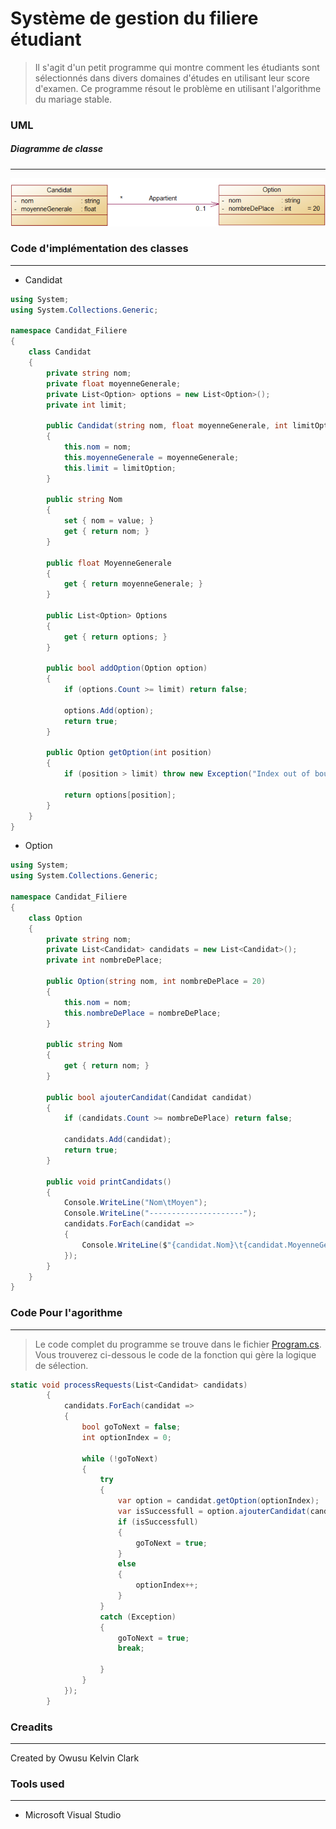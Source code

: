 # Système de gestion du filiere étudiant

> Il s'agit d'un petit programme qui montre comment les étudiants sont sélectionnés dans divers domaines d'études en utilisant leur score d'examen.
> Ce programme résout le problème en utilisant l'algorithme du mariage stable.

### UML

##### Diagramme de classe

---

![UML pour le diagramme de classe](screenshots/uml.png)

### Code d'implémentation des classes

---

- Candidat

```csharp
using System;
using System.Collections.Generic;

namespace Candidat_Filiere
{
    class Candidat
    {
        private string nom;
        private float moyenneGenerale;
        private List<Option> options = new List<Option>();
        private int limit;

        public Candidat(string nom, float moyenneGenerale, int limitOption = 3)
        {
            this.nom = nom;
            this.moyenneGenerale = moyenneGenerale;
            this.limit = limitOption;
        }

        public string Nom
        {
            set { nom = value; }
            get { return nom; }
        }

        public float MoyenneGenerale
        {
            get { return moyenneGenerale; }
        }

        public List<Option> Options
        {
            get { return options; }
        }

        public bool addOption(Option option)
        {
            if (options.Count >= limit) return false;

            options.Add(option);
            return true;
        }

        public Option getOption(int position)
        {
            if (position > limit) throw new Exception("Index out of bounds");

            return options[position];
        }
    }
}

```

- Option

```csharp
using System;
using System.Collections.Generic;

namespace Candidat_Filiere
{
    class Option
    {
        private string nom;
        private List<Candidat> candidats = new List<Candidat>();
        private int nombreDePlace;

        public Option(string nom, int nombreDePlace = 20)
        {
            this.nom = nom;
            this.nombreDePlace = nombreDePlace;
        }

        public string Nom
        {
            get { return nom; }
        }

        public bool ajouterCandidat(Candidat candidat)
        {
            if (candidats.Count >= nombreDePlace) return false;

            candidats.Add(candidat);
            return true;
        }

        public void printCandidats()
        {
            Console.WriteLine("Nom\tMoyen");
            Console.WriteLine("---------------------");
            candidats.ForEach(candidat =>
            {
                Console.WriteLine($"{candidat.Nom}\t{candidat.MoyenneGenerale}");
            });
        }
    }
}

```

### Code Pour l'agorithme

---

> Le code complet du programme se trouve dans le fichier [Program.cs](./Program.cs).  
> Vous trouverez ci-dessous le code de la fonction qui gère la logique de sélection.

```csharp
static void processRequests(List<Candidat> candidats)
        {
            candidats.ForEach(candidat =>
            {
                bool goToNext = false;
                int optionIndex = 0;

                while (!goToNext)
                {
                    try
                    {
                        var option = candidat.getOption(optionIndex);
                        var isSuccessfull = option.ajouterCandidat(candidat);
                        if (isSuccessfull)
                        {
                            goToNext = true;
                        }
                        else
                        {
                            optionIndex++;
                        }
                    }
                    catch (Exception)
                    {
                        goToNext = true;
                        break;

                    }
                }
            });
        }
```

### Creadits

---

Created by Owusu Kelvin Clark

### Tools used

---

- Microsoft Visual Studio
